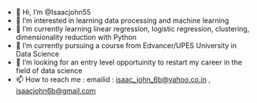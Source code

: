 - 👋 Hi, I’m @Isaacjohn55
- 👀 I’m interested in learning data processing and machine learning
- 🌱 I’m currently learning linear regression, logistic regression, clustering, dimensionality reduction with Python
- 🌱 I’m currently pursuing a course from Edvancer/UPES University in Data Science
- 💞️ I’m looking for an entry level opportuinity to restart my career in the field of data science
- 📫 How to reach me : emailid : isaac_john_6b@yahoo.co.in , isaacjohn6b@gmail.com

<!---
Isaacjohn55/Isaacjohn55 is a ✨ special ✨ repository because its `README.md` (this file) appears on your GitHub profile.
You can click the Preview link to take a look at your changes.
--->
